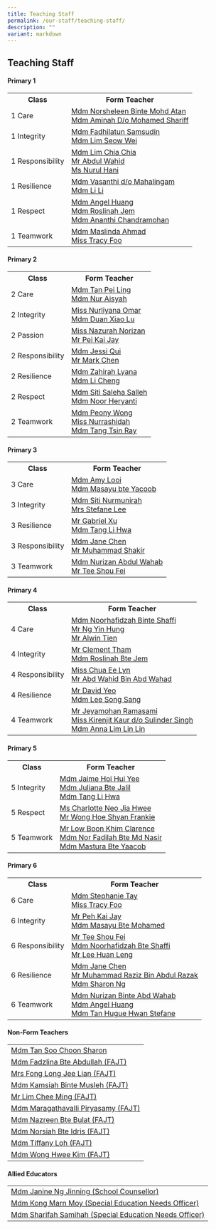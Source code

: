 ```yaml
---
title: Teaching Staff
permalink: /our-staff/teaching-staff/
description: ""
variant: markdown
---
```

## **Teaching Staff**

####  Primary 1
<table style="width:100%">
  <tbody><tr>
    <th>Class</th>
    <th>Form Teacher</th>
  </tr>
  <tr>
    <td>1 Care</td>
    <td><a href="mailto:norsheleen_mohamed_atan@moe.edu.sg">Mdm Norsheleen Binte Mohd Atan</a><br>
		<a href="mailto:Aminah_Mohamed_Shariff@moe.edu.sg">Mdm Aminah D/o Mohamed Shariff</a></td>
  </tr>
  <tr>
    <td>1 Integrity</td>
    <td><a href="mailto:fadhilatun_samsudin@moe.edu.sg">Mdm Fadhilatun Samsudin </a> <br>
		<a href="mailto:lim_seow_wei@moe.edu.sg">Mdm Lim Seow Wei</a></td>
  </tr>
	<tr>
    <td>1 Responsibility</td>
    <td><a href="mailto:lim_chia_chia@moe.edu.sg">Mdm Lim Chia Chia</a> <br>
		<a href="mailto:abdul_wahid_abdul_wahab@moe.edu.sg">Mr Abdul Wahid</a>
		 <br>
		<a href="mailto:nurul_hani_effandi@moe.edu.sg">Ms Nurul Hani</a></td>
  </tr>
	<tr>
    <td>1 Resilience</td>
    <td><a href="mailto:vasanthi_mahalinggam@moe.edu.sg">Mdm Vasanthi d/o Mahalingam </a><br>
		<a href="mailto:li_li_b@moe.edu.sg">Mdm Li Li</a></td>
  </tr>
	<tr>
    <td>1 Respect</td>
    <td><a href="mailto:Angel_Huang@schools.gov.sg">Mdm Angel Huang</a><br>
		<a href="mailto:roslinah_jem@moe.edu.sg">Mdm Roslinah Jem</a>
		<br>
		<a href="mailto:ananthi_chandramohan@moe.edu.sg">Mdm Ananthi Chandramohan</a></td>
  </tr>
	<tr>
    <td>1 Teamwork</td>
    <td><a href="mailto:maslinda_ahmad@moe.edu.sg">Mdm Maslinda Ahmad</a><br>
		<a href="mailto:foo_si_min@moe.edu.sg">Miss Tracy Foo</a></td>
  </tr>
</tbody></table>

####  Primary 2
<table style="width:100%">
  <tbody><tr>
    <th>Class</th>
    <th>Form Teacher</th>
  </tr>
  <tr>
    <td>2 Care</td>
    <td><a href="mailto:tan_pei_ling_a@moe.edu.sg">Mdm Tan Pei Ling</a> <br>
		<a href="mailto:nur_aisyah_ali@moe.edu.sg">Mdm Nur Aisyah</a></td>
  </tr>
  <tr>
    <td>2 Integrity</td>
    <td><a href="mailto:nurliyana_omar@moe.edu.sg">Miss Nurliyana Omar</a> <br>
		<a href="mailto:duan_xiaolu@moe.edu.sg">Mdm Duan Xiao Lu</a></td>
  </tr>
		<tr>
    <td>2 Passion</td>
    <td><a href="mailto:nazurah_norizan@moe.edu.sg">Miss Nazurah Norizan</a><br>
		<a href="mailto:peh_kai_jay@moe.edu.sg">Mr Pei Kai Jay</a></td>
  </tr>
	<tr>
    <td>2 Responsibility</td>
    <td><a href="mailto:qiu_jie_zhi@moe.edu.sg">Mdm Jessi Qui</a><br>
		<a href="mailto:chen_chuangan_mark@moe.edu.sg">Mr Mark Chen</a></td>
  </tr>
	<tr>
    <td>2 Resilience</td>
    <td><a href="mailto:zahirah_lyana_mohd_khir@moe.edu.sg">Mdm Zahirah Lyana</a><br>
		<a href="mailto:li_cheng@moe.edu.sg">Mdm Li Cheng </a></td>
  </tr>
		<tr>
    <td>2 Respect</td>
    <td><a href="mailto:siti_saleha_salleh_a@moe.edu.sg">Mdm Siti Saleha Salleh</a><br>
		<a href="mailto:noor_heryanti_abdul_karim@moe.edu.sg">Mdm Noor Heryanti</a></td>
  </tr>
	<tr>
    <td>2 Teamwork</td>
    <td><a href="mailto:wong_mau_tan_peony@moe.edu.sg">Mdm Peony Wong</a><br>
		<a href="mailto:nurrashidah_norman@moe.edu.sg">Miss Nurrashidah</a><br>
		<a href="mailto:tang_tsin_ray@moe.edu.sg">Mdm Tang Tsin Ray</a></td>
  </tr>
</tbody></table>


####  Primary 3
<table style="width:100%">
  <tbody><tr>
    <th>Class</th>
    <th>Form Teacher</th>
  </tr>
  <tr>
    <td>3 Care </td>
    <td><a href="mailto:Loi_Yen_Fen_Amy@moe.edu.sg">Mdm Amy Looi</a><br>
			<a href="mailto:Mastura_YAACOB@moe.edu.sg">Mdm Masayu bte Yacoob</a></td>
  </tr>
	<tr>
    <td>3 Integrity </td>
    <td><a href="mailto:Siti_Nurmunirah_mohd_Arsad@moe.edu.sg">Mdm Siti Nurmunirah </a><br>
			<a href="mailto:tan_hugue_hwan_stefane@moe.edu.sg">Mrs Stefane Lee</a></td>
  </tr>
	<tr>
    <td>3 Resilience</td>
    <td>	<a href="mailto:xu_wei_gabriel@moe.edu.sg">Mr Gabriel Xu</a><br>
			<a href="mailto:tang_li_hwa@moe.edu.sg">Mdm Tang Li Hwa </a>
		</td>
  </tr>
		<tr>
    <td>3 Responsibility</td>
    <td>	<a href="mailto:chen_chai_ying@moe.edu.sg">Mdm Jane Chen</a><br>
			<a href="mailto:Muhammad_Shakir_Sulaiman@moe.edu.sg">Mr Muhammad Shakir </a>
		</td>
  </tr>
		<tr>
    <td>3 Teamwork</td>
    <td>	<a href="mailto:nurizan_abdul_wahab@moe.edu.sg">Mdm Nurizan Abdul Wahab</a><br>
			<a href="mailto:tee_shou_fei@moe.edu.sg">Mr Tee Shou Fei </a>
		</td>
  </tr>
</tbody></table>

####  Primary 4
<table style="width:100%">
  <tbody><tr>
    <th>Class</th>
    <th>Form Teacher</th>
  </tr>
  <tr>
    <td>4 Care</td>
    <td><a href="mailto:noorhafidzah_shaffi@moe.edu.sg">Mdm Noorhafidzah Binte Shaffi </a><br>
		<a href="mailto:ng_yin_hung@moe.edu.sg">Mr Ng Yin Hung
			<br>
		</a><a href="mailto:alwin_tien_der_wei@moe.edu.sg">Mr Alwin Tien</a>
		</td>
  </tr>
		<tr>
    <td>4 Integrity</td>
    <td><a href="mailto:tham_jian_wen_clement@moe.edu.sg">Mr Clement Tham</a><br>
		<a href="mailto:roslinah_jem@moe.edu.sg">Mdm Roslinah Bte Jem</a><br>
			</td>
  </tr>
	<tr>
    <td>4 Responsibility</td>
    <td><a href="mailto:chua_ee_lyn@moe.edu.sg">Miss Chua Ee Lyn</a><br>
		<a href="mailto:abdul_wahid_abdul_wahab@moe.edu.sg">Mr Abd Wahid Bin Abd Wahad</a><br>
			</td>
  </tr>
	<tr>
    <td>4 Resilience</td>
    <td><a href="mailto:yeo_han_leng_david@moe.edu.sg">Mr David Yeo </a><br>
		<a href="mailto:lee_song_sang@moe.edu.sg">Mdm Lee Song Sang</a></td>
	</tr>
		<tr>
    <td>4 Teamwork</td>
    <td><a href="mailto:jeyamohan_ramasami@moe.edu.sg">Mr Jeyamohan Ramasami </a><br>
		<a href="mailto:kirenjit_kaur_sulinder_singh@moe.edu.sg">Miss Kirenjit Kaur d/o Sulinder Singh</a><br>
			<a href="mailto:anna_lim_lin_lin@moe.edu.sg">Mdm Anna Lim Lin Lin</a></td>
	</tr>
</tbody></table>

####  Primary 5
<table style="width:100%">
  <tbody><tr>
    <th>Class</th>
    <th>Form Teacher</th>
  </tr>
	 <tr>
    <td>5 Integrity</td>
    <td><a href="mailto:hoi_hui_yee_jaime@moe.edu.sg">Mdm Jaime Hoi Hui Yee </a><br>
		<a href="mailto:juliana_jalil@moe.edu.sg">Mdm Juliana Bte Jalil</a><br>
		 <a href="mailto:tang_li_hwa@moe.edu.sg">Mdm Tang Li Hwa</a></td>
  </tr>
	<tr>
    <td>5 Respect</td>
    <td><a href="mailto:neo_jia_hwee@moe.edu.sg">Ms Charlotte Neo Jia Hwee</a><br>
		<a href="mailto:wong_hoe_shyan@moe.edu.sg">Mr Wong Hoe Shyan Frankie</a><br></td>
  </tr>
	<tr>
    <td>5 Teamwork</td>
    <td><a href="mailto:low_boon_khim@moe.edu.sg">Mr Low Boon Khim Clarence </a><br>
		<a href="mailto:nor_fardilah_mohamed_nasir@moe.edu.sg">Mdm Nor Fadilah Bte Md Nasir</a><br>
		<a href="mailto:mastura_yaacob@moe.edu.sg">Mdm Mastura Bte Yaacob</a></td>
  </tr>
</tbody></table>

####  Primary 6
<table style="width:100%">
  <tbody><tr>
    <th>Class</th>
    <th>Form Teacher</th>
  </tr>
  <tr>
    <td>6 Care</td>
    <td><a href="mailto:tay_wan_boon@moe.edu.sg">Mdm Stephanie Tay</a><br>
		<a href="mailto:foo_si_min@moe.edu.sg">Miss Tracy Foo</a></td>
  </tr>
  <tr>
    <td>6 Integrity</td>
    <td><a href="mailto:peh_kai_jay@moe.edu.sg">Mr Peh Kai Jay </a><br>
		<a href="mailto:masayu_mohamed@moe.edu.sg">Mdm Masayu Bte Mohamed </a></td>
  </tr>
	<tr>
    <td>6 Responsibility</td>
    <td><a href="mailto:tee_shou_fei@moe.edu.sg">Mr Tee Shou Fei</a><br>
		<a href="mailto:noorhafidzah_shaffi@moe.edu.sg">Mdm Noorhafidzah Bte Shaffi</a> <br>
		<a href="mailto:lee_huan_leng@moe.edu.sg">Mr Lee Huan Leng</a></td>
  </tr>
	<tr>
    <td>6 Resilience</td>
    <td><a href="mailto:chen_chai_ying@moe.edu.sg">Mdm Jane Chen</a> <br>
		<a href="mailto:muhammad_raziz_abdul_razak@moe.edu.sg">Mr Muhammad Raziz Bin Abdul Razak</a><br>
		<a href="mailto:ng_ye_chin_sharon@moe.edu.sg">Mdm Sharon Ng</a></td>
  </tr>
		<tr>
    <td>6 Teamwork</td>
    <td><a href="mailto:nurizan_abdul_wahab@moe.edu.sg">Mdm Nurizan Binte Abd Wahab</a> <br>
		<a href="mailto:angel_huang@moe.edu.sg">Mdm Angel Huang</a><br>
		<a href="mailto:tan_hugue_hwan_stefane@moe.edu.sg">Mdm Tan Hugue Hwan Stefane</a></td>
  </tr>
</tbody></table>

####  Non-Form Teachers
<table style="width:100%">
  <tbody>
			<tr>
    <td><a href="mailto:tan_soon_choon@moe.edu.sg">Mdm Tan Soo Choon Sharon</a></td>
  </tr>
  <tr>
    <td><a href="mailto:fadzlina_abdullah@moe.edu.sg">Mdm Fadzlina Bte Abdullah (FAJT)</a></td>
  </tr>
		 <tr>
    <td><a href="mailto:long_jee_lian@moe.edu.sg">Mrs Fong Long Jee Lian (FAJT)</a></td>
  </tr>
	<tr>
    <td><a href="mailto:kamsiah_musleh@moe.edu.sg">Mdm Kamsiah Binte Musleh (FAJT)</a></td>
  </tr>
	<tr>
    <td><a href="mailto:lim_chee_ming@moe.edu.sg">Mr Lim Chee Ming (FAJT)</a></td>
  </tr>
		<tr>
    <td><a href="mailto:maragathavalli_piryasamy@moe.edu.sg">Mdm Maragathavalli Piryasamy (FAJT)</a></td>
  </tr>
		<tr>
    <td><a href="mailto:nazreen_bulat@moe.edu.sg">Mdm Nazreen Bte Bulat (FAJT)</a></td>
  </tr>
	<tr>
    <td><a href="mailto:norsiah_idris@moe.edu.sg">Mdm Norsiah Bte Idris (FAJT)</a></td>
  </tr>
		<tr>
    <td><a href="mailto:tiffany_loh@moe.edu.sg">Mdm Tiffany Loh (FAJT)</a></td>
  </tr>
	<tr>
    <td><a href="mailto:wong_hwee_kim@moe.edu.sg">Mdm Wong Hwee Kim (FAJT)</a></td>
  </tr>
</tbody></table>

####  Allied Educators
<table style="width:100%">
  <tbody>
		<tr>
    <td><a href="mailto:ng_jinning_janine@moe.edu.sg">Mdm Janine Ng Jinning (School Counsellor)</a></td>
  </tr>
  <tr>
    <td><a href="mailto:kong_marn_moy@moe.edu.sg">Mdm Kong Marn Moy (Special Education Needs Officer)</a></td>
  </tr>
	<tr>
    <td><a href="mailto:sharifah_samihah@moe.edu.sg">Mdm Sharifah Samihah (Special Education Needs Officer)</a></td>
  </tr>
</tbody></table>